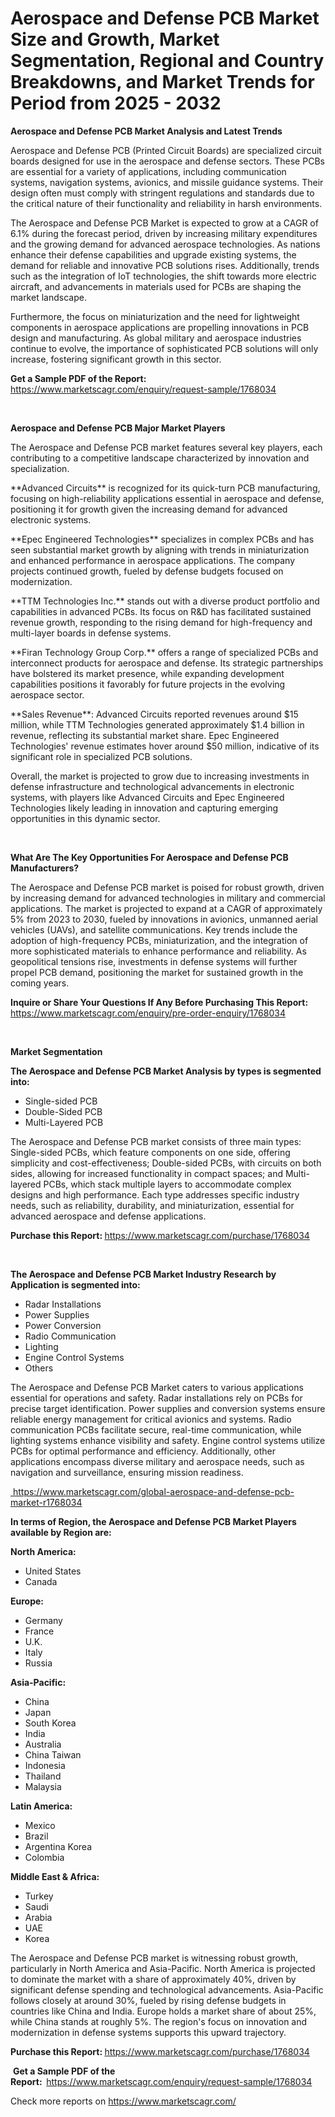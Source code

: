 <p><h1>Aerospace and Defense PCB Market Size and Growth, Market Segmentation, Regional and Country Breakdowns, and Market Trends for Period from 2025 -  2032</h1></p><p><strong>Aerospace and Defense PCB Market Analysis and Latest Trends</strong></p>
<p><p>Aerospace and Defense PCB (Printed Circuit Boards) are specialized circuit boards designed for use in the aerospace and defense sectors. These PCBs are essential for a variety of applications, including communication systems, navigation systems, avionics, and missile guidance systems. Their design often must comply with stringent regulations and standards due to the critical nature of their functionality and reliability in harsh environments.</p><p>The Aerospace and Defense PCB Market is expected to grow at a CAGR of 6.1% during the forecast period, driven by increasing military expenditures and the growing demand for advanced aerospace technologies. As nations enhance their defense capabilities and upgrade existing systems, the demand for reliable and innovative PCB solutions rises. Additionally, trends such as the integration of IoT technologies, the shift towards more electric aircraft, and advancements in materials used for PCBs are shaping the market landscape. </p><p>Furthermore, the focus on miniaturization and the need for lightweight components in aerospace applications are propelling innovations in PCB design and manufacturing. As global military and aerospace industries continue to evolve, the importance of sophisticated PCB solutions will only increase, fostering significant growth in this sector.</p></p>
<p><strong>Get a Sample PDF of the Report:&nbsp;</strong> <a href="https://www.marketscagr.com/enquiry/request-sample/1768034?utm_campaign=2723&utm_medium=2&utm_source=Github&utm_content=ia&utm_term=05032025&utm_id=aerospace-and-defense-pcb">https://www.marketscagr.com/enquiry/request-sample/1768034</a></p>
<p>&nbsp;</p>
<p><strong>Aerospace and Defense PCB Major Market Players</strong></p>
<p><p>The Aerospace and Defense PCB market features several key players, each contributing to a competitive landscape characterized by innovation and specialization. </p><p>**Advanced Circuits** is recognized for its quick-turn PCB manufacturing, focusing on high-reliability applications essential in aerospace and defense, positioning it for growth given the increasing demand for advanced electronic systems.</p><p>**Epec Engineered Technologies** specializes in complex PCBs and has seen substantial market growth by aligning with trends in miniaturization and enhanced performance in aerospace applications. The company projects continued growth, fueled by defense budgets focused on modernization.</p><p>**TTM Technologies Inc.** stands out with a diverse product portfolio and capabilities in advanced PCBs. Its focus on R&D has facilitated sustained revenue growth, responding to the rising demand for high-frequency and multi-layer boards in defense systems.</p><p>**Firan Technology Group Corp.** offers a range of specialized PCBs and interconnect products for aerospace and defense. Its strategic partnerships have bolstered its market presence, while expanding development capabilities positions it favorably for future projects in the evolving aerospace sector.</p><p>**Sales Revenue**: Advanced Circuits reported revenues around $15 million, while TTM Technologies generated approximately $1.4 billion in revenue, reflecting its substantial market share. Epec Engineered Technologies' revenue estimates hover around $50 million, indicative of its significant role in specialized PCB solutions.</p><p>Overall, the market is projected to grow due to increasing investments in defense infrastructure and technological advancements in electronic systems, with players like Advanced Circuits and Epec Engineered Technologies likely leading in innovation and capturing emerging opportunities in this dynamic sector.</p></p>
<p>&nbsp;</p>
<p><strong>What Are The Key Opportunities For Aerospace and Defense PCB Manufacturers?</strong></p>
<p><p>The Aerospace and Defense PCB market is poised for robust growth, driven by increasing demand for advanced technologies in military and commercial applications. The market is projected to expand at a CAGR of approximately 5% from 2023 to 2030, fueled by innovations in avionics, unmanned aerial vehicles (UAVs), and satellite communications. Key trends include the adoption of high-frequency PCBs, miniaturization, and the integration of more sophisticated materials to enhance performance and reliability. As geopolitical tensions rise, investments in defense systems will further propel PCB demand, positioning the market for sustained growth in the coming years.</p></p>
<p><strong>Inquire or Share Your Questions If Any Before Purchasing This Report:</strong> <a href="https://www.marketscagr.com/enquiry/pre-order-enquiry/1768034?utm_campaign=2723&utm_medium=2&utm_source=Github&utm_content=ia&utm_term=05032025&utm_id=aerospace-and-defense-pcb">https://www.marketscagr.com/enquiry/pre-order-enquiry/1768034</a></p>
<p>&nbsp;</p>
<p><strong>Market Segmentation</strong></p>
<p><strong>The Aerospace and Defense PCB Market Analysis by types is segmented into:</strong></p>
<p><ul><li>Single-sided PCB</li><li>Double-Sided PCB</li><li>Multi-Layered PCB</li></ul></p>
<p><p>The Aerospace and Defense PCB market consists of three main types: Single-sided PCBs, which feature components on one side, offering simplicity and cost-effectiveness; Double-sided PCBs, with circuits on both sides, allowing for increased functionality in compact spaces; and Multi-layered PCBs, which stack multiple layers to accommodate complex designs and high performance. Each type addresses specific industry needs, such as reliability, durability, and miniaturization, essential for advanced aerospace and defense applications.</p></p>
<p><strong>Purchase this Report:&nbsp;</strong><a href="https://www.marketscagr.com/purchase/1768034?utm_campaign=2723&utm_medium=2&utm_source=Github&utm_content=ia&utm_term=05032025&utm_id=aerospace-and-defense-pcb">https://www.marketscagr.com/purchase/1768034</a></p>
<p>&nbsp;</p>
<p><strong>The Aerospace and Defense PCB Market Industry Research by Application is segmented into:</strong></p>
<p><ul><li>Radar Installations</li><li>Power Supplies</li><li>Power Conversion</li><li>Radio Communication</li><li>Lighting</li><li>Engine Control Systems</li><li>Others</li></ul></p>
<p><p>The Aerospace and Defense PCB Market caters to various applications essential for operations and safety. Radar installations rely on PCBs for precise target identification. Power supplies and conversion systems ensure reliable energy management for critical avionics and systems. Radio communication PCBs facilitate secure, real-time communication, while lighting systems enhance visibility and safety. Engine control systems utilize PCBs for optimal performance and efficiency. Additionally, other applications encompass diverse military and aerospace needs, such as navigation and surveillance, ensuring mission readiness.</p></p>
<p><a href="https://www.marketscagr.com/global-aerospace-and-defense-pcb-market-r1768034?utm_campaign=2723&utm_medium=2&utm_source=Github&utm_content=ia&utm_term=05032025&utm_id=aerospace-and-defense-pcb">&nbsp;https://www.marketscagr.com/global-aerospace-and-defense-pcb-market-r1768034</a></p>
<p><strong>In terms of Region, the Aerospace and Defense PCB Market Players available by Region are:</strong></p>
<p>
    <p> <strong> North America: </strong>
        <ul>
            <li>United States</li>
            <li>Canada</li>
        </ul>
        </p> 
    <p> <strong> Europe: </strong>
        <ul>
            <li>Germany</li>
            <li>France</li>
            <li>U.K.</li>
            <li>Italy</li>
            <li>Russia</li>
        </ul>
        </p> 
    <p> <strong> Asia-Pacific: </strong>
        <ul>
            <li>China</li>
            <li>Japan</li>
            <li>South Korea</li>
            <li>India</li>
            <li>Australia</li>
            <li>China Taiwan</li>
            <li>Indonesia</li>
            <li>Thailand</li>
            <li>Malaysia</li>
        </ul>
        </p> 
    <p> <strong> Latin America: </strong>
        <ul>
            <li>Mexico</li>
            <li>Brazil</li>
            <li>Argentina Korea</li>
            <li>Colombia</li>
        </ul>
        </p> 
    <p> <strong> Middle East & Africa: </strong>
        <ul>
            <li>Turkey</li>
            <li>Saudi</li>
            <li>Arabia</li>
            <li>UAE</li>
            <li>Korea</li>
        </ul>
    </p>
    </p>
<p><p>The Aerospace and Defense PCB market is witnessing robust growth, particularly in North America and Asia-Pacific. North America is projected to dominate the market with a share of approximately 40%, driven by significant defense spending and technological advancements. Asia-Pacific follows closely at around 30%, fueled by rising defense budgets in countries like China and India. Europe holds a market share of about 25%, while China stands at roughly 5%. The region's focus on innovation and modernization in defense systems supports this upward trajectory.</p></p>
<p><strong>Purchase this Report: </strong><a href="https://www.marketscagr.com/purchase/1768034?utm_campaign=2723&utm_medium=2&utm_source=Github&utm_content=ia&utm_term=05032025&utm_id=aerospace-and-defense-pcb">https://www.marketscagr.com/purchase/1768034</a></p>
<p>&nbsp;<strong>Get a Sample PDF of the Report:&nbsp;&nbsp;</strong><a href="https://www.marketscagr.com/enquiry/request-sample/1768034?utm_campaign=2723&utm_medium=2&utm_source=Github&utm_content=ia&utm_term=05032025&utm_id=aerospace-and-defense-pcb">https://www.marketscagr.com/enquiry/request-sample/1768034</a></p>
<p><strong></strong></p>
<p>Check more reports on <a href="https://www.marketscagr.com/?utm_campaign=2723&utm_medium=2&utm_source=Github&utm_content=ia&utm_term=05032025&utm_id=aerospace-and-defense-pcb">https://www.marketscagr.com/</a></p>